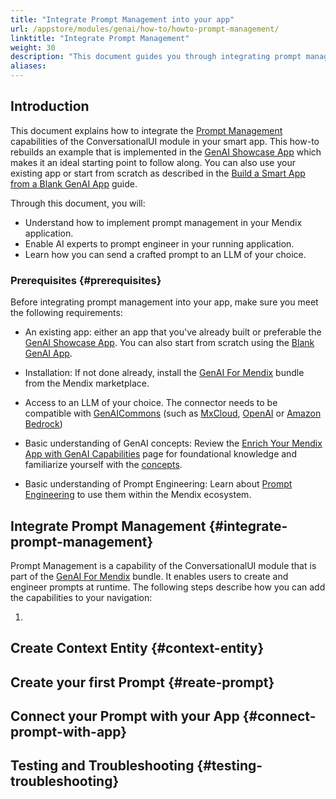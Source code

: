 ```yaml
---
title: "Integrate Prompt Management into your app"
url: /appstore/modules/genai/how-to/howto-prompt-management/
linktitle: "Integrate Prompt Management"
weight: 30
description: "This document guides you through integrating prompt management in your Mendix application to enable users to prompt engineer at runtime."
aliases:
---
```


## Introduction

This document explains how to integrate the [Prompt Management](/appstore/modules/genai/genai-for-mx/prompt-management/) capabilities of the ConversationalUI module in your smart app. This how-to rebuilds an example that is implemented in the [GenAI Showcase App](https://marketplace.mendix.com/link/component/220475) which makes it an ideal starting point to follow along. You can also use your existing app or start from scratch as described in the [Build a Smart App from a Blank GenAI App](/appstore/modules/genai/how-to/blank-app/) guide.

Through this document, you will:

* Understand how to implement prompt management in your Mendix application.
* Enable AI experts to prompt engineer in your running application.
* Learn how you can send a crafted prompt to an LLM of your choice.

### Prerequisites {#prerequisites}

Before integrating prompt management into your app, make sure you meet the following requirements:

* An existing app: either an app that you've already built or preferable the [GenAI Showcase App](https://marketplace.mendix.com/link/component/220475). You can also start from scratch using the [Blank GenAI App](https://marketplace.mendix.com/link/component/227934).

* Installation: If not done already, install the [GenAI For Mendix](https://marketplace.mendix.com/link/component/227931) bundle from the Mendix marketplace.

* Access to an LLM of your choice. The connector needs to be compatible with [GenAICommons](/appstore/modules/genai/genai-for-mx/commons/) (such as [MxCloud](/appstore/modules/genai/mx-cloud-genai/MxGenAI-connector/), [OpenAI](/appstore/modules/genai/reference-guide/external-connectors/openai/) or [Amazon Bedrock](/appstore/modules/aws/amazon-bedrock/))

* Basic understanding of GenAI concepts: Review the [Enrich Your Mendix App with GenAI Capabilities](/appstore/modules/genai/) page for foundational knowledge and familiarize yourself with the [concepts](/appstore/modules/genai/using-gen-ai/).

* Basic understanding of Prompt Engineering: Learn about [Prompt Engineering](/appstore/modules/genai/get-started/#prompt-engineering) to use them within the Mendix ecosystem.

## Integrate Prompt Management {#integrate-prompt-management}

Prompt Management is a capability of the ConversationalUI module that is part of the [GenAI For Mendix](https://marketplace.mendix.com/link/component/227931) bundle. It enables users to create and engineer prompts at runtime. The following steps describe how you can add the capabilities to your navigation:

1. 


## Create Context Entity {#context-entity}

## Create your first Prompt {#reate-prompt}

## Connect your Prompt with your App {#connect-prompt-with-app}

## Testing and Troubleshooting {#testing-troubleshooting}

